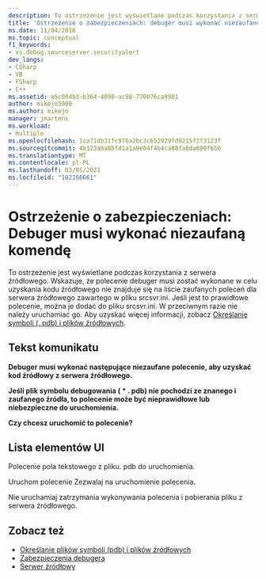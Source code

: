 ```yaml
---
description: To ostrzeżenie jest wyświetlane podczas korzystania z serwera źródłowego.
title: 'Ostrzeżenie o zabezpieczeniach: debuger musi wykonać niezaufane polecenie | Microsoft Docs'
ms.date: 11/04/2016
ms.topic: conceptual
f1_keywords:
- vs.debug.sourceserver.securityalert
dev_langs:
- CSharp
- VB
- FSharp
- C++
ms.assetid: e5c004b3-b364-4098-ac98-770076ca9981
author: mikejo5000
ms.author: mikejo
manager: jmartens
ms.workload:
- multiple
ms.openlocfilehash: 1ca71db31fc976a2bc3c652929fd9215f2f3123f
ms.sourcegitcommit: 4b323a8a8bfd1a1a9e84f4b4ca88fa8da690f656
ms.translationtype: MT
ms.contentlocale: pl-PL
ms.lasthandoff: 03/05/2021
ms.locfileid: "102166661"
---
```

# <a name="security-warning-debugger-must-execute-untrusted-command"></a>Ostrzeżenie o zabezpieczeniach: Debuger musi wykonać niezaufaną komendę
To ostrzeżenie jest wyświetlane podczas korzystania z serwera źródłowego. Wskazuje, że polecenie debuger musi zostać wykonane w celu uzyskania kodu źródłowego nie znajduje się na liście zaufanych poleceń dla serwera źródłowego zawartego w pliku srcsvr.ini. Jeśli jest to prawidłowe polecenie, można je dodać do pliku srcsvr.ini. W przeciwnym razie nie należy uruchamiać go. Aby uzyskać więcej informacji, zobacz [Określanie symboli (. pdb) i plików źródłowych](../debugger/specify-symbol-dot-pdb-and-source-files-in-the-visual-studio-debugger.md).

## <a name="message-text"></a>Tekst komunikatu
 **Debuger musi wykonać następujące niezaufane polecenie, aby uzyskać kod źródłowy z serwera źródłowego.**

 **Jeśli plik symbolu debugowania ( \* . pdb) nie pochodzi ze znanego i zaufanego źródła, to polecenie może być nieprawidłowe lub niebezpieczne do uruchomienia.**

 **Czy chcesz uruchomić to polecenie?**

## <a name="uielement-list"></a>Lista elementów UI
 Polecenie pola tekstowego z pliku. pdb do uruchomienia.

 Uruchom polecenie Zezwalaj na uruchomienie polecenia.

 Nie uruchamiaj zatrzymania wykonywania polecenia i pobierania pliku z serwera źródłowego.

## <a name="see-also"></a>Zobacz też
- [Określanie plików symboli (pdb) i plików źródłowych](../debugger/specify-symbol-dot-pdb-and-source-files-in-the-visual-studio-debugger.md)
- [Zabezpieczenia debugera](../debugger/debugger-security.md)
- [Serwer źródłowy](/windows/desktop/Debug/source-server-and-source-indexing)
